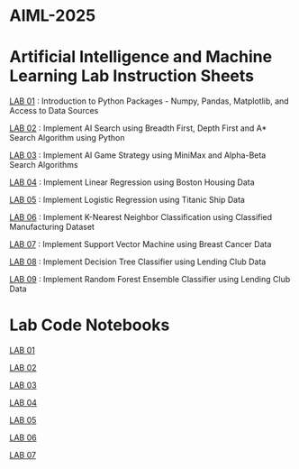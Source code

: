# AIML-2025
# Artificial Intelligence and Machine Learning Lab Instruction Sheets

<a href="https://github.com/2303A51639/AIML-2025/blob/main/AIML_A1.pdf">LAB 01</a> : Introduction to Python Packages - Numpy, Pandas, Matplotlib, and Access to Data Sources

<a href="https://github.com/2303A51639/AIML-2025/blob/main/AIML_A2.pdf">LAB 02</a> : Implement AI Search using Breadth First, Depth First and A* Search Algorithm using Python

<a href="https://github.com/2303A51639/AIML-2025/blob/main/AIML_A3.pdf">LAB 03</a> : Implement AI Game Strategy using MiniMax and Alpha-Beta Search Algorithms 

<a href="https://github.com/2303A51639/AIML-2025/blob/main/AIML_A4.pdf">LAB 04</a> : Implement Linear Regression using Boston Housing Data

<a href="https://github.com/2303A51639/AIML-2025/blob/main/AIML_A5.pdf">LAB 05</a> :  Implement Logistic Regression using Titanic Ship Data

<a href="https://github.com/2303A51639/AIML-2025/blob/main/AIML_A6.pdf">LAB 06</a> : Implement K-Nearest Neighbor Classification using Classified Manufacturing Dataset

<a href="https://github.com/2303A51639/AIML-2025/blob/main/AIML_A7.pdf">LAB 07</a> : Implement Support Vector Machine using Breast Cancer Data

<a href="https://github.com/2303A51639/AIML-2025/blob/main/AIML_A8.pdf">LAB 08</a> : Implement Decision Tree Classifier using Lending Club Data

<a href="https://github.com/2303A51639/AIML-2025/blob/main/AIML_A9.pdf">LAB 09</a> : Implement Random Forest Ensemble Classifier using Lending Club Data
# Lab Code Notebooks

<a href="https://github.com/2303A51639/AIML-2025/blob/main/Lab01.ipynb">LAB 01</a>

<a href="https://github.com/2303A51639/AIML-2025/blob/main/Lab02.ipynb">LAB 02</a>

<a href="https://github.com/2303A51639/AIML-2025/blob/main/Lab03.ipynb">LAB 03</a>

<a href="https://github.com/2303A51639/AIML-2025/blob/main/Lab04.ipynb">LAB 04</a>

<a href="https://github.com/2303A51639/AIML-2025/blob/main/Lab05.ipynb">LAB 05</a>

<a href="https://github.com/2303A51639/AIML-2025/blob/main/Lab06.ipynb">LAB 06</a>

<a href="https://github.com/2303A51639/AIML-2025/blob/main/Lab07.ipynb">LAB 07</a>
